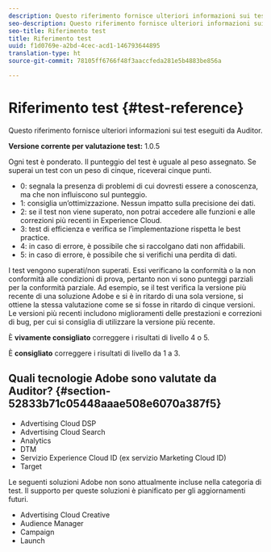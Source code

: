 ```yaml
---
description: Questo riferimento fornisce ulteriori informazioni sui test eseguiti da Auditor.
seo-description: Questo riferimento fornisce ulteriori informazioni sui test eseguiti da Auditor.
seo-title: Riferimento test
title: Riferimento test
uuid: f1d0769e-a2bd-4cec-acd1-146793644895
translation-type: ht
source-git-commit: 78105ff6766f48f3aaccfeda281e5b4883be856a

---
```



# Riferimento test {#test-reference}

Questo riferimento fornisce ulteriori informazioni sui test eseguiti da Auditor.

**Versione corrente per valutazione test:** 1.0.5

Ogni test è ponderato. Il punteggio del test è uguale al peso assegnato. Se superai un test con un peso di cinque, riceverai cinque punti.

* 0: segnala la presenza di problemi di cui dovresti essere a conoscenza, ma che non influiscono sul punteggio.
* 1: consiglia un’ottimizzazione. Nessun impatto sulla precisione dei dati.
* 2: se il test non viene superato, non potrai accedere alle funzioni e alle correzioni più recenti in Experience Cloud.
* 3: test di efficienza e verifica se l’implementazione rispetta le best practice.
* 4: in caso di errore, è possibile che si raccolgano dati non affidabili.
* 5: in caso di errore, è possibile che si verifichi una perdita di dati.

I test vengono superati/non superati. Essi verificano la conformità o la non conformità alle condizioni di prova, pertanto non vi sono punteggi parziali per la conformità parziale. Ad esempio, se il test verifica la versione più recente di una soluzione Adobe e si è in ritardo di una sola versione, si ottiene la stessa valutazione come se si fosse in ritardo di cinque versioni. Le versioni più recenti includono miglioramenti delle prestazioni e correzioni di bug, per cui si consiglia di utilizzare la versione più recente.

È **vivamente consigliato** correggere i risultati di livello 4 o 5.

È **consigliato** correggere i risultati di livello da 1 a 3.

## Quali tecnologie Adobe sono valutate da Auditor? {#section-52833b71c05448aaae508e6070a387f5}

* Advertising Cloud DSP
* Advertising Cloud Search
* Analytics
* DTM
* Servizio Experience Cloud ID (ex servizio Marketing Cloud ID)
* Target

Le seguenti soluzioni Adobe non sono attualmente incluse nella categoria di test. Il supporto per queste soluzioni è pianificato per gli aggiornamenti futuri.

* Advertising Cloud Creative
* Audience Manager
* Campaign
* Launch
